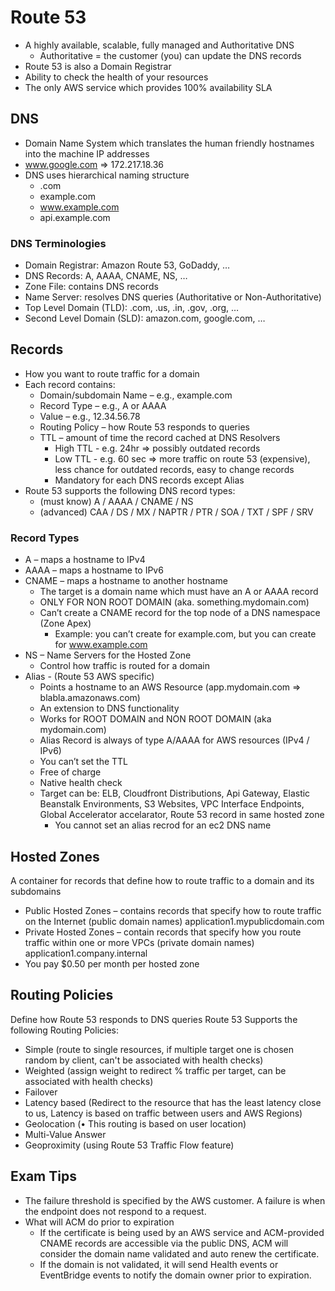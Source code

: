 # Route 53

- A highly available, scalable, fully managed and Authoritative DNS 
	- Authoritative = the customer (you) can update the DNS records 
- Route 53 is also a Domain Registrar 
- Ability to check the health of your resources 
- The only AWS service which provides 100% availability SLA

## DNS

- Domain Name System which translates the human friendly hostnames into the machine IP addresses
- www.google.com => 172.217.18.36
- DNS uses hierarchical naming structure
	- .com
	- example.com
	- www.example.com
	- api.example.com
### DNS Terminologies

- Domain Registrar: Amazon Route 53, GoDaddy, …
- DNS Records: A, AAAA, CNAME, NS, …
- Zone File: contains DNS records
- Name Server: resolves DNS queries (Authoritative or Non-Authoritative)
- Top Level Domain (TLD): .com, .us, .in, .gov, .org, …
- Second Level Domain (SLD): amazon.com, google.com, …

## Records

- How you want to route traffic for a domain
- Each record contains:
	- Domain/subdomain Name – e.g., example.com
	- Record Type – e.g., A or AAAA
	- Value – e.g., 12.34.56.78
	- Routing Policy – how Route 53 responds to queries
	- TTL – amount of time the record cached at DNS Resolvers
		- High TTL - e.g. 24hr => possibly outdated records
		- Low TTL - e.g. 60 sec => more traffic on route 53 (expensive), less chance for outdated records, easy to change records
		- Mandatory for each DNS records except Alias
- Route 53 supports the following DNS record types:
	- (must know) A / AAAA / CNAME / NS
	- (advanced) CAA / DS / MX / NAPTR / PTR / SOA / TXT / SPF / SRV

### Record Types 

- A – maps a hostname to IPv4
- AAAA – maps a hostname to IPv6
- CNAME – maps a hostname to another hostname
	- The target is a domain name which must have an A or AAAA record
	- ONLY FOR NON ROOT DOMAIN (aka. something.mydomain.com)
	- Can’t create a CNAME record for the top node of a DNS namespace (Zone Apex)
		- Example: you can’t create for example.com, but you can create for www.example.com
- NS – Name Servers for the Hosted Zone
	- Control how traffic is routed for a domain
- Alias - (Route 53 AWS specific)
	- Points a hostname to an AWS Resource (app.mydomain.com => blabla.amazonaws.com)
	- An extension to DNS functionality
	- Works for ROOT DOMAIN and NON ROOT DOMAIN (aka mydomain.com)
	- Alias Record is always of type A/AAAA for AWS resources (IPv4 / IPv6)
	- You can’t set the TTL
	- Free of charge
	- Native health check
	- Target can be: ELB, Cloudfront Distributions, Api Gateway, Elastic Beanstalk Environments, S3 Websites, VPC Interface Endpoints, Global Accelerator accelarator, Route 53 record in same hosted zone
		- You cannot set an alias recrod for an ec2 DNS name

## Hosted Zones

A container for records that define how to route traffic to a domain and its subdomains

- Public Hosted Zones – contains records that specify how to route traffic on the Internet (public domain names) application1.mypublicdomain.com
- Private Hosted Zones – contain records that specify how you route traffic within one or more VPCs (private domain names) application1.company.internal
- You pay $0.50 per month per hosted zone

## Routing Policies

Define how Route 53 responds to DNS queries
Route 53 Supports the following Routing Policies:
- Simple (route to single resources, if multiple target one is chosen random by client, can't be associated with health checks)
- Weighted (assign weight to redirect % traffic per target, can be associated with health checks)
- Failover 
- Latency based (Redirect to the resource that has the least latency close to us, Latency is based on traffic between users and AWS Regions)
- Geolocation (• This routing is based on user location)
- Multi-Value Answer 
- Geoproximity (using Route 53 Traffic Flow feature)


## Exam Tips

- The failure threshold is specified by the AWS customer. A failure is when the endpoint does not respond to a request.
- What will ACM do prior to expiration
	- If the certificate is being used by an AWS service and ACM-provided CNAME records are accessible via the public DNS, ACM will consider the domain name validated and auto renew the certificate.
	- If the domain is not validated, it will send Health events or EventBridge events to notify the domain owner prior to expiration.